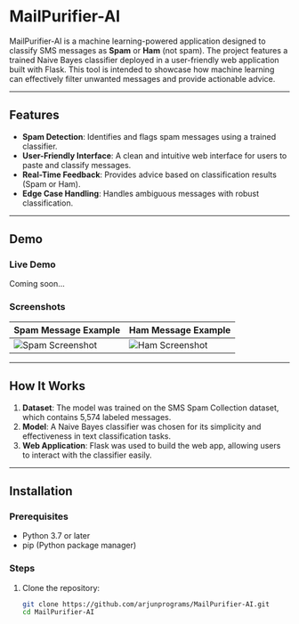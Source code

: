 # MailPurifier-AI

MailPurifier-AI is a machine learning-powered application designed to classify SMS messages as **Spam** or **Ham** (not spam). The project features a trained Naive Bayes classifier deployed in a user-friendly web application built with Flask. This tool is intended to showcase how machine learning can effectively filter unwanted messages and provide actionable advice.

---

## Features

- **Spam Detection**: Identifies and flags spam messages using a trained classifier.
- **User-Friendly Interface**: A clean and intuitive web interface for users to paste and classify messages.
- **Real-Time Feedback**: Provides advice based on classification results (Spam or Ham).
- **Edge Case Handling**: Handles ambiguous messages with robust classification.

---

## Demo

### **Live Demo**
Coming soon...

### **Screenshots**
| Spam Message Example | Ham Message Example |
|-----------------------|---------------------|
| ![Spam Screenshot](images/spam_example.png) | ![Ham Screenshot](images/ham_example.png) |

---

## How It Works

1. **Dataset**: The model was trained on the SMS Spam Collection dataset, which contains 5,574 labeled messages.
2. **Model**: A Naive Bayes classifier was chosen for its simplicity and effectiveness in text classification tasks.
3. **Web Application**: Flask was used to build the web app, allowing users to interact with the classifier easily.

---

## Installation

### **Prerequisites**
- Python 3.7 or later
- pip (Python package manager)

### **Steps**
1. Clone the repository:
   ```bash
   git clone https://github.com/arjunprograms/MailPurifier-AI.git
   cd MailPurifier-AI
